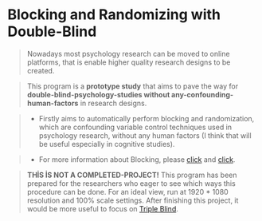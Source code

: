# Blocking and Randomizing with Double-Blind

> Nowadays most psychology research can be moved to online platforms, that is enable higher quality research designs to be created.

> This program is a **prototype study** that aims to pave the way for **double-blind-psychology-studies without any-confounding-human-factors** in research designs.

> * Firstly aims to automatically perform blocking and randomization, which are confounding variable control techniques used in psychology research, without any human factors (I think that will be useful especially in cognitive studies).

> * For more information about Blocking, please [click](https://dictionary.apa.org/block-design) and [click](https://dictionary.apa.org/blocking).

> **THİS İS NOT A COMPLETED-PROJECT!** This program has been prepared for the researchers who eager to see which ways this procedure can be done. For an ideal view, run at 1920 * 1080 resolution and 100% scale settings. After finishing this project, it would be more useful to focus on [Triple Blind](https://dictionary.apa.org/blind).